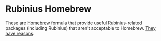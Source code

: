 # Rubinius Homebrew

These are [Homebrew](http://brew.sh/) formula that provide useful
Rubinius-related packages (including Rubinius) that aren't acceptable to
Homebrew. [They have
reasons](https://github.com/Homebrew/brew/blob/master/share/doc/homebrew/Acceptable-Formulae.md).

